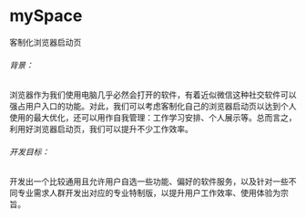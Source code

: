 # mySpace
客制化浏览器启动页

###### 背景：

浏览器作为我们使用电脑几乎必然会打开的软件，有着近似微信这种社交软件可以强占用户入口的功能。对此，我们可以考虑客制化自己的浏览器启动页以达到个人使用的最大优化，还可以用作自我管理：工作学习安排、个人展示等。总而言之，利用好浏览器启动页，我们可以提升不少工作效率。

###### 开发目标：

开发出一个比较通用且允许用户自选一些功能、偏好的软件服务，以及针对一些不同专业需求人群开发出对应的专业特制版，以提升用户工作效率、使用体验为宗旨。